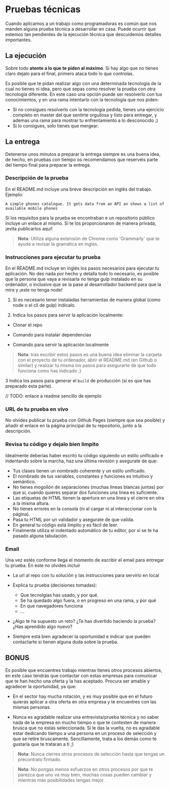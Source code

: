 # Pruebas técnicas

Cuando aplicamos a un trabajo como programadoras es común que nos manden alguna prueba técnica a desarrollar en casa. 
Puede ocurrir que estemos tan pendientes de la ejecución técnica que descuidemos detalles importantes.

## La ejecución

Sobre todo **atente a lo que te piden al máximo**. 
Si hay algo que no tienes claro dejalo para el final, primero ataca todo lo que controlas.

Es posible que te pidan realizar algo con una determinada tecnología de la cual no tienes ni idea, pero que sepas como resolver la prueba con otra tecnología diferente. En este caso una opción puede ser resolverlo con tus conocimientos, y en una rama intentarlo con la tecnología que nos piden:

- Si no consigues resolverlo con la tecnología pedida, tienes una ejercicio completo en master del que sentirte orgullosa y listo para entregar, y ademas una rama para mostrar tu enfrentamiento a lo desconocido ;)
- Si lo consigues, solo tienes que mergear.

## La entrega

Detenerse unos minutos a preparar la entrega siempre es una buena idea, de hecho, en pruebas con tiempo os recomendamos que reservéis parte del tiempo final para preparar la entrega. 

### Descripción de la prueba

En el README.md incluye una breve descripción en inglés del trabajo. Ejemplo:

`A simple phones catalogue. It gets data from an API an shows a list of available mobile phones`

Si los requisitos para la prueba se encontraban e un repositorio público incluye un enlace al mismo. Si te los proporcionaron de manera privada, ¡evita publicarlos aquí!

> **Nota**: Utiliza alguna extensión de Chrome como 'Grammarly' que te ayude a revisar la gramática en ingles.

### Instrucciones para ejecutar tu prueba

En el README.md incluye en inglés los pasos necesarios para ejecutar tu aplicación. No des nada por hecho y detalla todo lo necesario, es posible que la persona que vaya a revisarla no tenga gulp instalado en su ordenador, o inclusive que se la pase al desarrollador backend para que la mira y ¡este no tenga node!

1. Si es necesario tener instaladas herramientas de manera global (como node o el cli de gulp) indícalo.

2. Indica los pasos para servir la aplicación localmente:

- Clonar el repo

- Comando para instalar dependencias

- Comando para servir la aplicación localmente

> **Nota**: tras escribir estos pasos es una buena idea eliminar la carpeta con el proyecto de tu ordenador, abrir el README.md (en Github o similar) y realizar tu misma los pasos para asegurarte de que todo funciona como has indicado ;)

3 Indica los pasos para generar el `build` de producción (si es que has preparado esta parte).

// TODO: enlace a readme sencillo de ejemplo

### URL de tu prueba en vivo

No olvides publicar tu prueba con Github Pages (siempre que sea posible) y añadir el enlace en la página principal de tu repositorio, junto a la descripción.

### Revisa tu código y dejalo bien limpito

Idealmente deberías haber escrito tu código siguiendo un estilo unificado e indentando sobre la marcha, haz una última revisión y asegurate de que:

- Tus clases tienen un nombrado coherente y un estilo unificado.
- El nombrado de tus variables, constantes y funciones es intuitivo y semántico.
- No tienes mogollón de separaciones (muchas lineas blancas juntas) por que sí, cuando quieres separar dos funciones una linea es suficiente.
- Las etiquetas de HTML tienen la apertura en una linea y el cierre en otra a la misma altura.
- No tienes errores en la consola (ni al cargar ni al interaccionar con la página).
- Pasa tu HTML por un validador y asegurate de que valida.
- En general tu código está limpito y es fácil de leer.
- Finalmente utiliza el indentado automático de tu editor, por si se te ha pasado alguna tabulación.

### Email

Una vez estés conforme llega el momento de escribir el email para entregar tu prueba. En este no olvides incluir 

- La url al repo con tu solución y las instrucciones para servirlo en local
- Explica tu prueba (decisiones tomadas):
  - Que tecnolgías has usado, y por qué.
  - Se ha quedado algo fuera, o en progreso en una rama, y por qué
  - En que navegadores funciona
  - ...

- ¿Algo te ha supuesto un reto? ¿Te has divertido haciendo la prueba? ¿Has aprendido algo nuevo?

- Siempre está bien agradecer la oportunidad e indicar que pueden contactarte si tienen alguna duda sobre la prueba.

## BONUS

Es posible que encuentres trabajo mientras tienes otros procesos abiertos, en este caso tendrás que contactar con estas empresas para comunicar que te han hecho una oferta y la has aceptado. Procura ser amable y agradecer la oportunidad, ya que:

- En el sector hay mucha rotación, y es muy posible que en el futuro quieras aplicar a otra oferta en otra empresa y te encuentres con las mismas personas.

- Nunca es agradable realizar una entrevista/prueba técnica y no saber nada de la empresa en mucho tiempo o que te contesten de manera brusca que no estás seleccionada. Si le das la vuelta, no es agradable estar dedicando tiempo a una persona en un proceso de selección y que se retire bruscamente. Sencillamente, trata a los demás como te gustaría que te trataran a tí ;)

> **Nota**: Nunca cierres otros procesos de selección hasta que tengas un precontrato firmado.

> **Nota**: No pongas menos esfuerzos en otros procesos por que te parezca que uno va muy bien, muchas cosas pueden cambiar y mientras más posibilidades tengas mejor.
